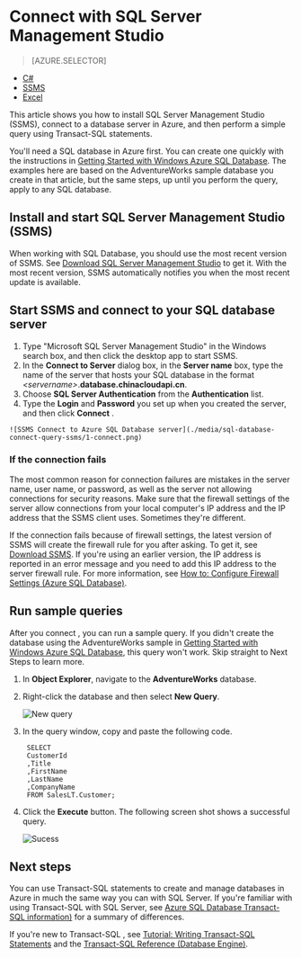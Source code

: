 <properties
	pageTitle="Connect to SQL database by using SSMS | Windows Azure"
	description="Learn how to connect to an Azure SQL database by using SQL Server Management Studio (SSMS). Then, run a sample query using Transact-SQL (T-SQL)."
	metaCanonical=""
	keywords="connect to sql database,sql server management studio"
	services="sql-database"
	documentationCenter=""
	authors="stevestein"
	manager="jeffreyg"
	editor="" />

<tags
	ms.service="sql-database"
	ms.date="10/09/2015"
	wacn.date=""/>

<!-- deleted by customization
# Connect to SQL Database with SQL Server Management Studio and perform a sample T-SQL query
-->
<!-- keep by customization: begin -->
# Connect with SQL Server Management Studio
<!-- keep by customization: end -->

> [AZURE.SELECTOR]
- [C#](/documentation/articles/sql-database-connect-query)
- [SSMS](/documentation/articles/sql-database-connect-query-ssms)
- [Excel](/documentation/articles/sql-database-connect-excel)

<!-- deleted by customization
This article shows you how to connect to an Azure SQL database using SQL Server Management Studio (SSMS) and perform a simple query using Transact-SQL (T-SQL) statements.
-->
<!-- keep by customization: begin -->
This article shows you how to install SQL Server Management Studio (SSMS), connect to a database server in Azure, and then perform a simple query using Transact-SQL statements.
<!-- keep by customization: end -->

You'll need a SQL database in Azure first. You can create one quickly with the instructions in [Getting Started with Windows Azure SQL Database](/documentation/articles/sql-database-get-started). The examples here are based on the AdventureWorks sample database you create in that article, but the same steps, up until you perform the query, apply to any SQL database.

## Install and start SQL Server Management Studio (SSMS)

When working with SQL Database, you should use the most recent version of SSMS. See [Download SQL Server Management Studio](https://msdn.microsoft.com/zh-cn/library/mt238290.aspx) to get it. With the most recent version, SSMS automatically notifies you when the most recent update is available.

## Start SSMS and connect to your SQL database server

1. Type "Microsoft SQL Server Management Studio" in the Windows search box, and then click the desktop app to start SSMS.
2. In the **Connect to Server** dialog box, in the **Server name** box, type the name of the server that hosts your SQL database in the format *&lt;servername>*.**database.chinacloudapi.cn**.
3. Choose **SQL Server Authentication** from the **Authentication** list.
4. Type the **Login** and **Password** you set up when you created the server, and then click **Connect** <!-- deleted by customization to connect to SQL Database -->.

<!-- deleted by customization
	![SQL Server Management Studio: Connect to a SQL Database server](./media/sql-database-connect-query-ssms/1-connect.png)

### If the connection to SQL Database fails
-->
<!-- keep by customization: begin -->
	![SSMS Connect to Azure SQL Database server](./media/sql-database-connect-query-ssms/1-connect.png)

### If the connection fails
<!-- keep by customization: end -->

The most common reason for connection failures are mistakes in the server name, user name, or password, as well as the server not allowing connections for security reasons. Make sure that the firewall settings of the server allow connections from your local computer's IP address and the IP address that the SSMS client uses. Sometimes they're different.

If the connection fails because of firewall settings, the latest version of SSMS will create the firewall rule for you after asking. To get it, see [Download SSMS](https://msdn.microsoft.com/zh-cn/library/mt238290.aspx). If you're using an earlier version, the IP address is reported in an error message and you need to add this IP address to the server firewall rule. For more information, see [How to: Configure Firewall Settings (Azure SQL Database)](/documentation/articles/sql-database-configure-firewall-settings).

## Run sample queries

After you connect <!-- deleted by customization to SQL Database -->, you can run a sample query. If you didn't create the database using the AdventureWorks sample in <!-- deleted by customization [Get started --><!-- keep by customization: begin --> [Getting Started <!-- keep by customization: end --> with Windows Azure SQL Database](/documentation/articles/sql-database-get-started), this query won't work. Skip straight to Next Steps to learn more.

1. In **Object Explorer**, navigate to the **AdventureWorks** database.
2. Right-click the database and then select **New Query**.

	![New query](./media/sql-database-connect-query-ssms/4-run-query.png)

3. In the query window, copy and paste the following code.

		SELECT
		CustomerId
		,Title
		,FirstName
		,LastName
		,CompanyName
		FROM SalesLT.Customer;

4. Click the **Execute** button.  The following screen shot shows a successful query.

	![Sucess](./media/sql-database-connect-query-ssms/5-success.png)

## Next steps

You can use <!-- deleted by customization T-SQL --><!-- keep by customization: begin --> Transact-SQL <!-- keep by customization: end --> statements to create and manage databases in Azure in much the same way you can with SQL Server. If you're familiar with using <!-- deleted by customization T-SQL --><!-- keep by customization: begin --> Transact-SQL <!-- keep by customization: end --> with SQL Server, see [Azure SQL Database Transact-SQL information)](/documentation/articles/sql-database-transact-sql-information) for a summary of differences.

If you're new to <!-- deleted by customization T-SQL --><!-- keep by customization: begin --> Transact-SQL <!-- keep by customization: end -->, see [Tutorial: Writing Transact-SQL Statements](https://msdn.microsoft.com/zh-cn/library/ms365303.aspx) and the [Transact-SQL Reference (Database Engine)](https://msdn.microsoft.com/zh-cn/library/bb510741.aspx).